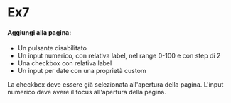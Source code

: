 # Ex7
<title>Esercizio - Attributi</title>

<h4>Aggiungi alla pagina:</h4>
<ul>
    <li>Un pulsante disabilitato</li>
    <li>Un input numerico, con relativa label, nel range 0-100 e con step di 2</li>
    <li>Una checkbox con relativa label</li>
    <li>Un input per date con una proprietà custom</li>
</ul>
La checkbox deve essere già selezionata all'apertura della pagina. L'input numerico deve avere il focus all'apertura della pagina.
